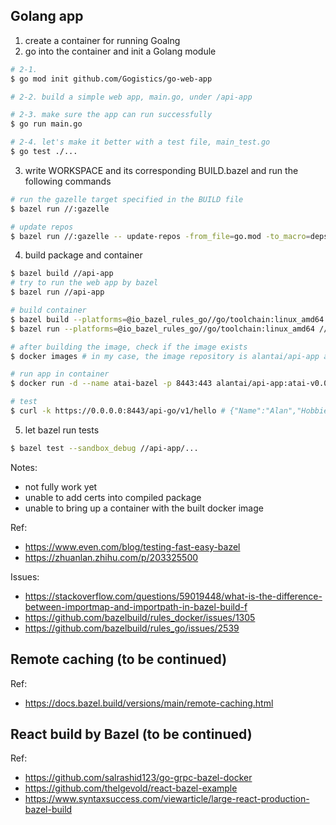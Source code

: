 
## Golang app
1. create a container for running Goalng
2. go into the container and init a Golang module
```sh
# 2-1.
$ go mod init github.com/Gogistics/go-web-app

# 2-2. build a simple web app, main.go, under /api-app

# 2-3. make sure the app can run successfully
$ go run main.go

# 2-4. let's make it better with a test file, main_test.go
$ go test ./...
```

3. write WORKSPACE and its corresponding BUILD.bazel and run the following commands
```sh
# run the gazelle target specified in the BUILD file
$ bazel run //:gazelle

# update repos
$ bazel run //:gazelle -- update-repos -from_file=go.mod -to_macro=deps.bzl%go_dependencies

```

4. build package and container
```sh
$ bazel build //api-app
# try to run the web app by bazel
$ bazel run //api-app

# build container
$ bazel build --platforms=@io_bazel_rules_go//go/toolchain:linux_amd64 //api-app:atai-v0.0.0
$ bazel run --platforms=@io_bazel_rules_go//go/toolchain:linux_amd64 //api-app:atai-v0.0.0

# after building the image, check if the image exists
$ docker images # in my case, the image repository is alantai/api-app and the tag is atai-v0.0.0

# run app in container
$ docker run -d --name atai-bazel -p 8443:443 alantai/api-app:atai-v0.0.0

# test
$ curl -k https://0.0.0.0:8443/api-go/v1/hello # {"Name":"Alan","Hobbies":["workout","programming","driving"]}

```

5. let bazel run tests
```sh
$ bazel test --sandbox_debug //api-app/...
```

Notes:
* not fully work yet
* unable to add certs into compiled package
* unable to bring up a container with the built docker image


Ref:
- https://www.even.com/blog/testing-fast-easy-bazel
- https://zhuanlan.zhihu.com/p/203325500

Issues:
- https://stackoverflow.com/questions/59019448/what-is-the-difference-between-importmap-and-importpath-in-bazel-build-f
- https://github.com/bazelbuild/rules_docker/issues/1305
- https://github.com/bazelbuild/rules_go/issues/2539



## Remote caching (to be continued)

Ref:
- https://docs.bazel.build/versions/main/remote-caching.html



## React build by Bazel (to be continued)

Ref:
- https://github.com/salrashid123/go-grpc-bazel-docker
- https://github.com/thelgevold/react-bazel-example
- https://www.syntaxsuccess.com/viewarticle/large-react-production-bazel-build

